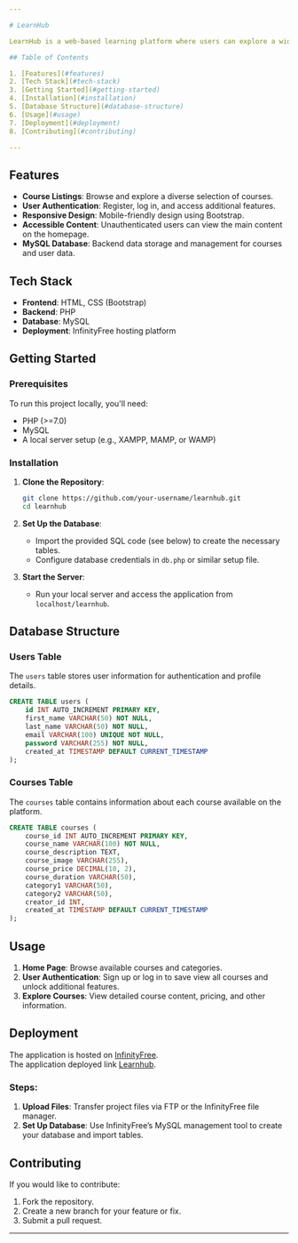 ```yaml
---

# LearnHub

LearnHub is a web-based learning platform where users can explore a wide range of courses. The application is built using the LAMP stack, leveraging **Linux (InfinityFree hosting), Apache, MySQL, and PHP** for backend functionality. For styling, I used HTML and Bootstrap to ensure a user-friendly and responsive interface. LearnHub is deployed on [InfinityFree](https://www.infinityfree.net/), with open access to the index page for both authenticated and unauthenticated users.

## Table of Contents

1. [Features](#features)
2. [Tech Stack](#tech-stack)
3. [Getting Started](#getting-started)
4. [Installation](#installation)
5. [Database Structure](#database-structure)
6. [Usage](#usage)
7. [Deployment](#deployment)
8. [Contributing](#contributing)

---
```


## Features

- **Course Listings**: Browse and explore a diverse selection of courses.
- **User Authentication**: Register, log in, and access additional features.
- **Responsive Design**: Mobile-friendly design using Bootstrap.
- **Accessible Content**: Unauthenticated users can view the main content on the homepage.
- **MySQL Database**: Backend data storage and management for courses and user data.

## Tech Stack

- **Frontend**: HTML, CSS (Bootstrap)
- **Backend**: PHP
- **Database**: MySQL
- **Deployment**: InfinityFree hosting platform

## Getting Started

### Prerequisites

To run this project locally, you'll need:
- PHP (>=7.0)
- MySQL
- A local server setup (e.g., XAMPP, MAMP, or WAMP)

### Installation

1. **Clone the Repository**:
    ```bash
    git clone https://github.com/your-username/learnhub.git
    cd learnhub
    ```

2. **Set Up the Database**:
    - Import the provided SQL code (see below) to create the necessary tables.
    - Configure database credentials in `db.php` or similar setup file.

3. **Start the Server**:
   - Run your local server and access the application from `localhost/learnhub`.

## Database Structure

### Users Table

The `users` table stores user information for authentication and profile details. 

```sql
CREATE TABLE users (
    id INT AUTO_INCREMENT PRIMARY KEY,
    first_name VARCHAR(50) NOT NULL,
    last_name VARCHAR(50) NOT NULL,
    email VARCHAR(100) UNIQUE NOT NULL,
    password VARCHAR(255) NOT NULL,
    created_at TIMESTAMP DEFAULT CURRENT_TIMESTAMP
);
```

### Courses Table

The `courses` table contains information about each course available on the platform.

```sql
CREATE TABLE courses (
    course_id INT AUTO_INCREMENT PRIMARY KEY,
    course_name VARCHAR(100) NOT NULL,
    course_description TEXT,
    course_image VARCHAR(255),
    course_price DECIMAL(10, 2),
    course_duration VARCHAR(50),
    category1 VARCHAR(50),
    category2 VARCHAR(50),
    creator_id INT,
    created_at TIMESTAMP DEFAULT CURRENT_TIMESTAMP
);
```

## Usage

1. **Home Page**: Browse available courses and categories.
2. **User Authentication**: Sign up or log in to save view all courses and unlock additional features.
3. **Explore Courses**: View detailed course content, pricing, and other information.

## Deployment

The application is hosted on [InfinityFree](https://www.infinityfree.net/). <br/>
The application deployed link [Learnhub](http://lamp-learnhub.ct.ws/).

### Steps:

1. **Upload Files**: Transfer project files via FTP or the InfinityFree file manager.
2. **Set Up Database**: Use InfinityFree’s MySQL management tool to create your database and import tables.

## Contributing

If you would like to contribute:
1. Fork the repository.
2. Create a new branch for your feature or fix.
3. Submit a pull request.

---
